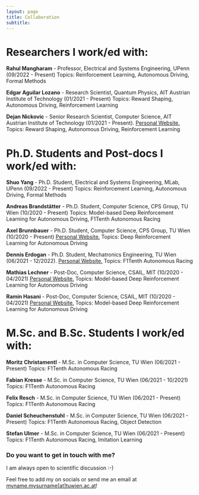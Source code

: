 ```yaml
---
layout: page
title: Collaboration
subtitle:
---
```


# Researchers I work/ed with:

**Rahul Mangharam** - Professor, Electrical and Systems Engineering, UPenn (09/2022 - Present)
Topics: Reinforcement Learning, Autonomous Driving, Formal Methods

**Edgar Aguilar Lozano** - Research Scientist, Quantum Physics, AIT Austrian Institute of Technology (01/2021 - Present)
Topics: Reward Shaping, Autonomous Driving, Reinforcement Learning

**Dejan Nickovic** - Senior Research Scientist, Computer Science, AIT Austrian Institute of Technology (01/2021 - Present). [Personal Website.](https://sites.google.com/view/nickovic/)
Topics: Reward Shaping, Autonomous Driving, Reinforcement Learning


# Ph.D. Students and Post-docs I work/ed with:

**Shuo Yang** - Ph.D. Student, Electrical and Systems Engineering, MLab, UPenn (09/2022 - Present)
Topics: Reinforcement Learning, Autonomous Driving, Formal Methods

**Andreas Brandstätter** - Ph.D. Student, Computer Science, CPS Group, TU Wien (10/2020 - Present)
Topics: Model-based Deep Reinforcement Learning for Autonomous Driving, F1Tenth Autonomous Racing

**Axel Brunnbauer** - Ph.D. Student, Computer Science, CPS Group, TU Wien (10/2020 - Present) [Personal Website.](https://axelbr.github.io/)
Topics: Deep Reinforcement Learning for Autonomous Driving

**Dennis Erdogan** - Ph.D. Student, Mechatronics Engineering, TU Wien (06/2021 - 12/2022). [Personal Website.](https://www.dennis-erdogan.at)
Topics: F1Tenth Autonomous Racing

**Mathias Lechner** - Post-Doc, Computer Science, CSAIL, MIT (10/2020 - 04/2021) [Personal Website.](https://mlech26l.github.io/pages/about/)
Topics: Model-based Deep Reinforcement Learning for Autonomous Driving

**Ramin Hasani** - Post-Doc, Computer Science, CSAIL, MIT (10/2020 - 04/2021) [Personal Website.](http://www.raminhasani.com/)
Topics: Model-based Deep Reinforcement Learning for Autonomous Driving


# M.Sc. and B.Sc. Students I work/ed with:

**Moritz Christamentl** - M.Sc. in Computer Science, TU Wien (06/2021 - Present)
Topics: F1Tenth Autonomous Racing 

**Fabian Kresse** - M.Sc. in Computer Science, TU Wien (06/2021 - 10/2021)
Topics: F1Tenth Autonomous Racing

**Felix Resch** - M.Sc. in Computer Science, TU Wien (06/2021 - Present)
Topics: F1Tenth Autonomous Racing

**Daniel Scheuchenstuhl** - M.Sc. in Computer Science, TU Wien (06/2021 - Present)
Topics: F1Tenth Autonomous Racing, Object Detection

**Stefan Ulmer** - M.Sc. in Computer Science, TU Wien (06/2021 - Present)
Topics: F1Tenth Autonomous Racing, Imitation Learning

### Do you want to get in touch with me? 
I am always open to scientific discussion :-)

Feel free to add my on socials or send me an email at [myname.mysurname\[at\]tuwien.ac.at]()! 

